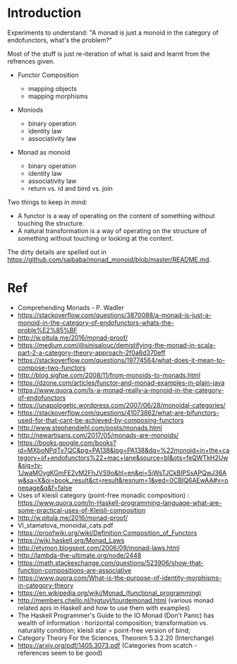 Introduction
============

Experiments to understand: "A monad is just a monoid in the category of endofunctors, what's the probleⅿ?"

Most of the stuff is just re-iteration of what is said and learnt from the refrences given.

* Functor Composition
  * mapping objects
  * mapping morphisms

* Moniods
  * binary operation
  * identity law
  * associativity law

* Monad as monoid
  * binary operation
  * identity law
  * associativity law
  * return vs. id and bind vs. join

Two things to keep in mind:
  - A functor is a way of operating on the content of something without touching the structure.
  - A natural transformation is a way of operating on the structure of something without touching or looking at the content.

The dirty details are spelled out in https://github.com/saibaba/monad_monoid/blob/master/README.md.

Ref
==

* Comprehending Monads - P. Wadler
* https://stackoverflow.com/questions/3870088/a-monad-is-just-a-monoid-in-the-category-of-endofunctors-whats-the-proble%E2%85%BF
* http://w.pitula.me/2016/monad-proof/
* https://medium.com/@sinisalouc/demistifying-the-monad-in-scala-part-2-a-category-theory-approach-2f0a6d370eff
* https://stackoverflow.com/questions/19774564/what-does-it-mean-to-compose-two-functors
* http://blog.sigfpe.com/2008/11/from-monoids-to-monads.html
* https://dzone.com/articles/functor-and-monad-examples-in-plain-java
* https://www.quora.com/Is-a-monad-really-a-monoid-in-the-category-of-endofunctors
* https://unapologetic.wordpress.com/2007/06/28/monoidal-categories/
* https://stackoverflow.com/questions/41073862/what-are-bifunctors-used-for-that-cant-be-achieved-by-composing-functors
* http://www.stephendiehl.com/posts/monads.html
* http://newartisans.com/2017/05/monads-are-monoids/
* https://books.google.com/books?id=MXboNPdTv7QC&pg=PA138&lpg=PA138&dq=%22monoid+in+the+category+of+endofunctors%22+mac+lane&source=bl&ots=feQWTkH2Uw&sig=tv-1JwaMOygKGmFE2vM2FhJVS9o&hl=en&ei=5iWsTJCkBIPSsAPQwJ36Aw&sa=X&oi=book_result&ct=result&resnum=1&ved=0CBIQ6AEwAA#v=onepage&q&f=false
* Uses of kleisli category (point-free monadic composition) : https://www.quora.com/In-Haskell-programming-language-what-are-some-practical-uses-of-Kleisli-composition
* http://w.pitula.me/2016/monad-proof/
* VI_stamatova_monoidal_cats.pdf
* https://proofwiki.org/wiki/Definition:Composition_of_Functors
* https://wiki.haskell.org/Monad_Laws
* http://etymon.blogspot.com/2006/09/monad-laws.html
* http://lambda-the-ultimate.org/node/2448
* https://math.stackexchange.com/questions/523906/show-that-function-compositions-are-associative
* https://www.quora.com/What-is-the-purpose-of-identity-morphisms-in-category-theory
* https://en.wikipedia.org/wiki/Monad_(functional_programming)
* http://members.chello.nl/hjgtuyl/tourdemonad.html (various monad related apis in Haskell  and how to use them with examples)
* The Haskell Programmer's Guide to the IO Monad (Don't Panic) has wealth of information : horizontal composition; transformation vs. naturality condition; kleisli star = point-free version of bind; 
* Category Theory For the Sciences, Theorem 5.3.2.20 (Interchange)
* https://arxiv.org/pdf/1405.3073.pdf (Categories from scatch - references seem to be good)
